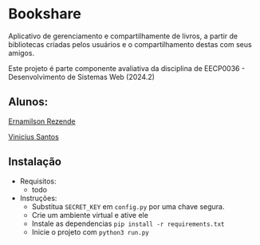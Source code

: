 # Bookshare
Aplicativo de gerenciamento e compartilhamente de livros, a partir
de bibliotecas criadas pelos usuários e o compartilhamento destas com seus
amigos.

Este projeto é parte componente avaliativa da disciplina de
EECP0036 - Desenvolvimento de Sistemas Web (2024.2)

## Alunos:
[Ernamilson Rezende](https://github.com/ern4m)

[Vinicius Santos]()

## Instalação
- Requisitos:
    - todo
- Instruções:
    - Substitua `SECRET_KEY` em `config.py` por uma chave segura.
    - Crie um ambiente virtual e ative ele
    - Instale as dependencias `pip install -r requirements.txt`
    - Inicie o projeto com `python3 run.py`
